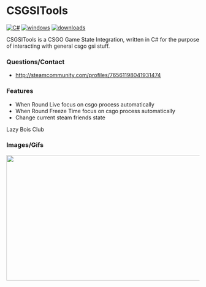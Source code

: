 # CSGSITools

[![C#](https://img.shields.io/badge/language-C%23-green.svg)](https://en.wikipedia.org/wiki/C%2B%2B)
[![windows](https://img.shields.io/badge/platform-windows-blue.svg)](https://en.wikipedia.org/wiki/Microsoft_Windows)
[![downloads](https://img.shields.io/github/downloads/sp0ok3r/CSGSITools/total.svg)](https://github.com/CSGSITools/Mercury)

CSGSITools is a CSGO Game State Integration, written in C# for the purpose of interacting with general csgo gsi stuff.

### Questions/Contact
* http://steamcommunity.com/profiles/76561198041931474

### Features
* When Round Live focus on csgo process automatically
* When Round Freeze Time focus on csgo process automatically
* Change current steam friends state

Lazy Bois Club


### Images/Gifs

<img align="left" width="606" height="328" src="https://raw.githubusercontent.com/sp0ok3r/CSGSITools/master/images/csgsiToo.png">
